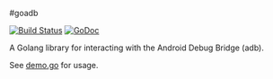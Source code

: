 #goadb

[![Build Status](https://travis-ci.org/zach-klippenstein/goadb.svg?branch=master)](https://travis-ci.org/zach-klippenstein/goadb)
[![GoDoc](https://godoc.org/github.com/palverdata/goadb?status.svg)](https://godoc.org/github.com/palverdata/goadb)

A Golang library for interacting with the Android Debug Bridge (adb).

See [demo.go](cmd/demo/demo.go) for usage.
